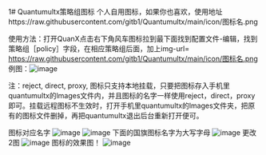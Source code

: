 1# Quantumultx策略组图标
 个人自用图标，如果你也喜欢，使用地址https://raw.githubusercontent.com/gitb1/Quantumultx/main/icon/图标名.png


使用方法：打开QuanX点击右下角风车图标拉到最下面找到配置文件-编辑，找到策略组［policy］字段，在相应策略组后面，加上img-url= https://raw.githubusercontent.com/gitb1/Quantumultx/main/icon/图标名.png 
例图：![image](https://raw.githubusercontent.com/gitb1/Quantumultx/main/icon/x/20.20.JPG)
  
注：reject, direct, proxy, 图标只支持本地挂载，只要把图标存入手机里quantumultx的lmages文件内，并且图标的名字一样使用reject，direct，proxy即可。挂载远程图标不生效时，打开手机里quantumultx的lmages文件夹，把原有的图标文件删掉，再把quantumultx退出后台重新打开便可。
 
图标对应名字
![image](https://raw.githubusercontent.com/gitb1/Quantumultx/main/icon/x/2020-11：.jpg)
![image](https://raw.githubusercontent.com/gitb1/Quantumultx/main/icon/x/2020.jpg)
下面的国旗图标名字为大写字母
![image](https://raw.githubusercontent.com/gitb1/Quantumultx/main/icon/x/2020..jpg)
更改2图
![image](https://raw.githubusercontent.com/gitb1/Quantumultx/main/icon/x/A0974588-8FE7-4E4C-855E-8461A143A2C4.jpeg)
图标的效果图！
![image](https://raw.githubusercontent.com/gitb1/Quantumultx/main/icon/x/202011.JPG)
